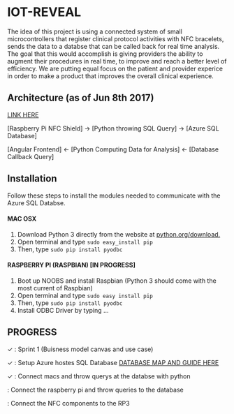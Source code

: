 # IOT-REVEAL
The idea of this project is using a connected system of small microcontrollers that register clinical protocol activities with NFC bracelets, sends the data to a databse that can be called back for real time analysis. The goal that this would accomplish is giving providers the ability to augment their procedures in real time, to improve and reach a better level of efficiency. We are putting equal focus on the patient and provider experice in order to make a product that improves the overall clinical experience. 

## Architecture (as of Jun 8th 2017) 
[LINK HERE](https://docs.google.com/drawings/d/1yU5bx8NPWrrxemk3uijcvZSZAbNoPDtRd3Csm5I0-tA/edit)

[Raspberry Pi NFC Shield] -> [Python throwing SQL Query]    -> [Azure SQL Database]

[Angular Frontend] <- [Python Computing Data for Analysis]   <-  [Database Callback Query]       

## Installation 
Follow these steps to install the modules needed to communicate with the Azure SQL Databse. 
 
#### MAC OSX 
1. Download Python 3 directly from the website at [python.org/download.](https://www.python.org/download)
2. Open terminal and type `sudo easy_install pip`
3. Then, type `sudo pip install pyodbc`


#### RASPBERRY PI (RASPBIAN) [IN PROGRESS]
1. Boot up NOOBS and install Raspbian 
(Python 3 should come with the most current of Raspbian)
2. Open terminal and type `sudo easy install pip`
3. Then, type `sudo pip install pyodbc`
4. Install ODBC Driver by typing ...


## PROGRESS

✓ : Sprint 1 (Buisness model canvas and use case) 

✓ : Setup Azure hostes SQL Database [DATABASE MAP AND GUIDE HERE](https://docs.google.com/drawings/d/1bGvgUyuUlZeVZPlfvcJQgDw7W7cnx_SUfNHcNOJASa0/edit)

✓ : Connect macs and throw querys at the databse with python 
  
  : Connect the raspberry pi and throw queries to the database

  : Connect the NFC components to the RP3



